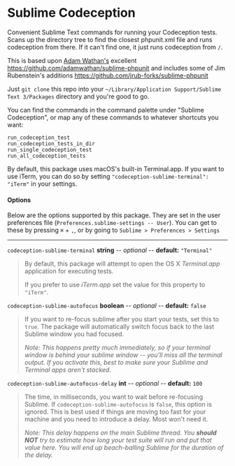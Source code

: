 # Sublime Codeception

Convenient Sublime Text commands for running your Codeception tests. Scans up the directory tree to find the closest phpunit.xml file and runs codeception from there. If it can't find one, it just runs codeception from `/`.

This is based upon [Adam Wathan's](https://adamwathan.me/) excellent https://github.com/adamwathan/sublime-phpunit and includes some of Jim Rubenstein's additions https://github.com/jrub-forks/sublime-phpunit

Just `git clone` this repo into your `~/Library/Application Support/Sublime Text 3/Packages` directory and you're good to go.

You can find the commands in the command palette under "Sublime Codeception", or map any of these commands to whatever shortcuts you want:

```
run_codeception_test
run_codeception_tests_in_dir
run_single_codeception_test
run_all_codeception_tests
```

By default, this package uses macOS's built-in Terminal.app. If you want to use iTerm, you can do so by setting `"codeception-sublime-terminal": "iTerm"` in your settings.

#### Options

Below are the options supported by this package. They are set in the user preferences file (`Preferences.sublime-settings -- User`). You can get to these by pressing `⌘` + `,`, or by going to `Sublime > Preferences > Settings`

* * *


`codeception-sublime-terminal` **string** -- *optional* -- **default:** `"Terminal"`

> By default, this package will attempt to open the OS X *Terminal.app* application for executing tests.
>
> If you prefer to use *iTerm.app* set the value for this property to `"iTerm"`.



`codeception-sublime-autofocus` **boolean** -- *optional* -- **default:** `false`

> If you want to re-focus sublime after you start your tests, set this to `true`. The package will automatically switch focus back to the last Sublime window you had focused.
>
> *Note: This happens pretty much immediately, so if your terminal window is behind your sublime window -- you'll miss all the terminal output. If you activate this, best to make sure your Sublime and Terminal apps aren't stacked.*



`codeception-sublime-autofocus-delay` **int** -- *optional* -- **default:** `100`

> The time, in milliseconds, you want to wait before re-focusing Sublime. If `codeception-sublime-autofocus` is `false`, this option is ignored. This is best used if things are moving too fast for your machine and you need to introduce a delay. Most won't need it.
>
>*Note: This delay happens on the main Sublime thread. You **should NOT** try to estimate how long your test suite will run and put that value here. You will end up beach-balling Sublime for the duration of the delay.*
